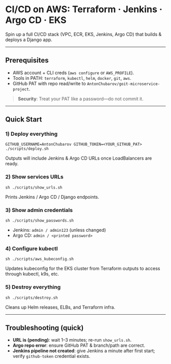 # CI/CD on AWS: Terraform · Jenkins · Argo CD · EKS

Spin up a full CI/CD stack (VPC, ECR, EKS, Jenkins, Argo CD) that builds & deploys a Django app.

---

## Prerequisites
- AWS account + CLI creds (`aws configure` or `AWS_PROFILE`).
- Tools in PATH: `terraform`, `kubectl`, `helm`, `docker`, `git`, `aws`.
- GitHub PAT with repo read/write to `AntonChubarov/goit-microservice-project`.

> **Security**: Treat your PAT like a password—do not commit it.

---

## Quick Start

### 1) Deploy everything
```shell
GITHUB_USERNAME=AntonChubarov GITHUB_TOKEN=<YOUR_GITHUB_PAT> ./scripts/deploy.sh
```
Outputs will include Jenkins & Argo CD URLs once LoadBalancers are ready.

### 2) Show services URLs
```shell
sh ./scripts/show_urls.sh
```
Prints Jenkins / Argo CD / Django endpoints.

### 3) Show admin credentials
```shell
sh ./scripts/show_passwords.sh
```
- Jenkins: `admin / admin123` (unless changed)
- Argo CD: `admin / <printed password>`

### 4) Configure kubectl
```shell
sh ./scripts/aws_kubeconfig.sh
```
Updates kubeconfig for the EKS cluster from Terraform outputs to access through kubectl, k9s, etc.

### 5) Destroy everything
```shell
sh ./scripts/destroy.sh
```
Cleans up Helm releases, ELBs, and Terraform infra.

---

## Troubleshooting (quick)
- **URL is (pending)**: wait 1–3 minutes; re-run `show_urls.sh`.
- **Argo repo error**: ensure GitHub PAT & branch/path are correct.
- **Jenkins pipeline not created**: give Jenkins a minute after first start; verify `github-token` credential exists.
